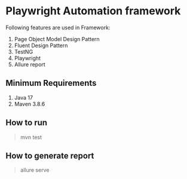# Playwright Automation framework

Following features are used in Framework:
1. Page Object Model Design Pattern
2. Fluent Design Pattern
3. TestNG
4. Playwright
5. Allure report

## Minimum Requirements
1. Java 17
2. Maven 3.8.6

## How to run
>mvn test

## How to generate report 
>allure serve 

 

